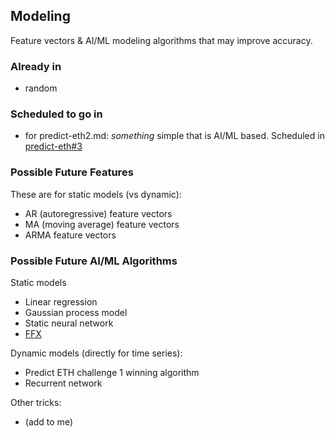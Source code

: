 ## Modeling

Feature vectors & AI/ML modeling algorithms that may improve accuracy.

### Already in
- random

### Scheduled to go in

- for predict-eth2.md: _something_ simple that is AI/ML based. Scheduled in [predict-eth#3](https://github.com/oceanprotocol/predict-eth/issues/3)

### Possible Future Features

These are for static models (vs dynamic):
 
- AR (autoregressive) feature vectors
- MA (moving average) feature vectors
- ARMA feature vectors

### Possible Future AI/ML Algorithms

Static models
- Linear regression
- Gaussian process model
- Static neural network
- [FFX](http://www.trent.st/ffx/) 

Dynamic models (directly for time series):

- Predict ETH challenge 1 winning algorithm
- Recurrent network

Other tricks:
- (add to me)

